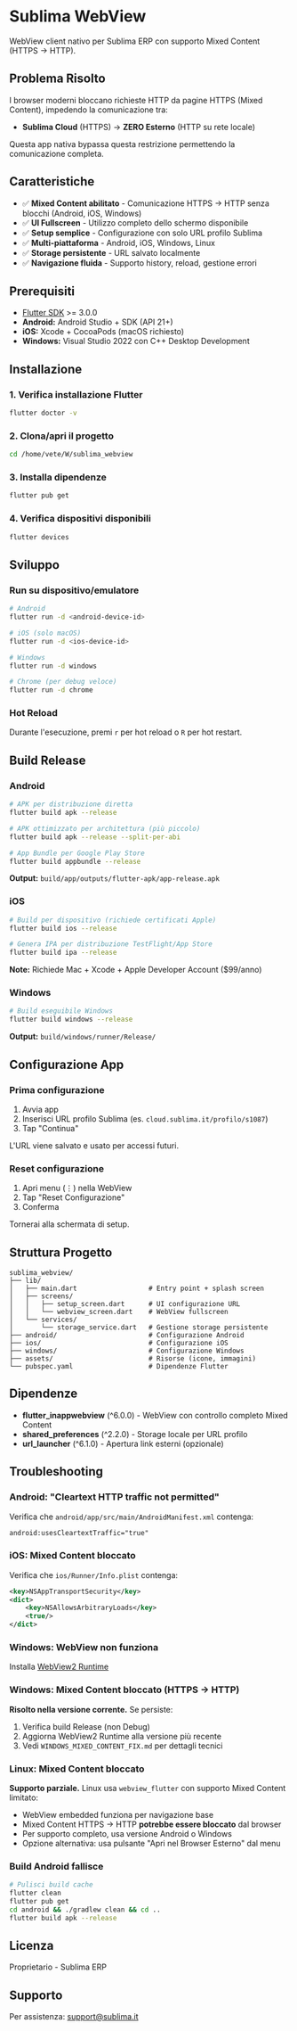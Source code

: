 # Sublima WebView

WebView client nativo per Sublima ERP con supporto Mixed Content (HTTPS → HTTP).

## Problema Risolto

I browser moderni bloccano richieste HTTP da pagine HTTPS (Mixed Content), impedendo la comunicazione tra:
- **Sublima Cloud** (HTTPS) → **ZERO Esterno** (HTTP su rete locale)

Questa app nativa bypassa questa restrizione permettendo la comunicazione completa.

## Caratteristiche

- ✅ **Mixed Content abilitato** - Comunicazione HTTPS → HTTP senza blocchi (Android, iOS, Windows)
- ✅ **UI Fullscreen** - Utilizzo completo dello schermo disponibile
- ✅ **Setup semplice** - Configurazione con solo URL profilo Sublima
- ✅ **Multi-piattaforma** - Android, iOS, Windows, Linux
- ✅ **Storage persistente** - URL salvato localmente
- ✅ **Navigazione fluida** - Supporto history, reload, gestione errori

## Prerequisiti

- [Flutter SDK](https://docs.flutter.dev/get-started/install) >= 3.0.0
- **Android:** Android Studio + SDK (API 21+)
- **iOS:** Xcode + CocoaPods (macOS richiesto)
- **Windows:** Visual Studio 2022 con C++ Desktop Development

## Installazione

### 1. Verifica installazione Flutter

```bash
flutter doctor -v
```

### 2. Clona/apri il progetto

```bash
cd /home/vete/W/sublima_webview
```

### 3. Installa dipendenze

```bash
flutter pub get
```

### 4. Verifica dispositivi disponibili

```bash
flutter devices
```

## Sviluppo

### Run su dispositivo/emulatore

```bash
# Android
flutter run -d <android-device-id>

# iOS (solo macOS)
flutter run -d <ios-device-id>

# Windows
flutter run -d windows

# Chrome (per debug veloce)
flutter run -d chrome
```

### Hot Reload

Durante l'esecuzione, premi `r` per hot reload o `R` per hot restart.

## Build Release

### Android

```bash
# APK per distribuzione diretta
flutter build apk --release

# APK ottimizzato per architettura (più piccolo)
flutter build apk --release --split-per-abi

# App Bundle per Google Play Store
flutter build appbundle --release
```

**Output:** `build/app/outputs/flutter-apk/app-release.apk`

### iOS

```bash
# Build per dispositivo (richiede certificati Apple)
flutter build ios --release

# Genera IPA per distribuzione TestFlight/App Store
flutter build ipa --release
```

**Note:** Richiede Mac + Xcode + Apple Developer Account ($99/anno)

### Windows

```bash
# Build eseguibile Windows
flutter build windows --release
```

**Output:** `build/windows/runner/Release/`

## Configurazione App

### Prima configurazione

1. Avvia app
2. Inserisci URL profilo Sublima (es. `cloud.sublima.it/profilo/s1087`)
3. Tap "Continua"

L'URL viene salvato e usato per accessi futuri.

### Reset configurazione

1. Apri menu (⋮) nella WebView
2. Tap "Reset Configurazione"
3. Conferma

Tornerai alla schermata di setup.

## Struttura Progetto

```
sublima_webview/
├── lib/
│   ├── main.dart                  # Entry point + splash screen
│   ├── screens/
│   │   ├── setup_screen.dart      # UI configurazione URL
│   │   └── webview_screen.dart    # WebView fullscreen
│   └── services/
│       └── storage_service.dart   # Gestione storage persistente
├── android/                       # Configurazione Android
├── ios/                           # Configurazione iOS
├── windows/                       # Configurazione Windows
├── assets/                        # Risorse (icone, immagini)
└── pubspec.yaml                   # Dipendenze Flutter
```

## Dipendenze

- **flutter_inappwebview** (^6.0.0) - WebView con controllo completo Mixed Content
- **shared_preferences** (^2.2.0) - Storage locale per URL profilo
- **url_launcher** (^6.1.0) - Apertura link esterni (opzionale)

## Troubleshooting

### Android: "Cleartext HTTP traffic not permitted"

Verifica che `android/app/src/main/AndroidManifest.xml` contenga:
```xml
android:usesCleartextTraffic="true"
```

### iOS: Mixed Content bloccato

Verifica che `ios/Runner/Info.plist` contenga:
```xml
<key>NSAppTransportSecurity</key>
<dict>
    <key>NSAllowsArbitraryLoads</key>
    <true/>
</dict>
```

### Windows: WebView non funziona

Installa [WebView2 Runtime](https://developer.microsoft.com/microsoft-edge/webview2/)

### Windows: Mixed Content bloccato (HTTPS → HTTP)

**Risolto nella versione corrente.** Se persiste:
1. Verifica build Release (non Debug)
2. Aggiorna WebView2 Runtime alla versione più recente
3. Vedi `WINDOWS_MIXED_CONTENT_FIX.md` per dettagli tecnici

### Linux: Mixed Content bloccato

**Supporto parziale.** Linux usa `webview_flutter` con supporto Mixed Content limitato:
- WebView embedded funziona per navigazione base
- Mixed Content HTTPS → HTTP **potrebbe essere bloccato** dal browser
- Per supporto completo, usa versione Android o Windows
- Opzione alternativa: usa pulsante "Apri nel Browser Esterno" dal menu

### Build Android fallisce

```bash
# Pulisci build cache
flutter clean
flutter pub get
cd android && ./gradlew clean && cd ..
flutter build apk --release
```

## Licenza

Proprietario - Sublima ERP

## Supporto

Per assistenza: [support@sublima.it](mailto:support@sublima.it)

